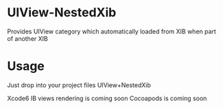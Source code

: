 UIView-NestedXib
================

Provides UIView category which automatically loaded from XIB when part of another XIB

Usage
================

Just drop into your project files UIView+NestedXib

Xcode6 IB views rendering is coming soon
Cocoapods is coming soon
